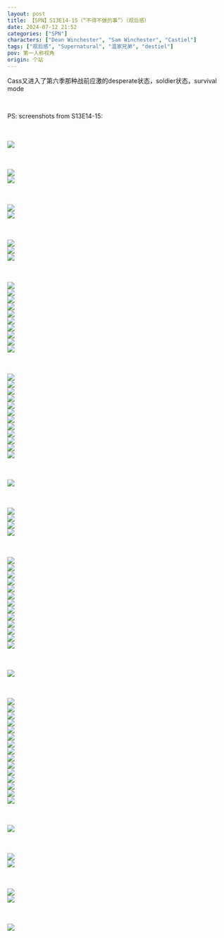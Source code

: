 ```yaml
---
layout: post
title: 【SPN】S13E14-15（“不得不做的事”）（观后感）
date: 2024-07-12 21:52
categories: ["SPN"]
characters: ["Dean Winchester", "Sam Winchester", "Castiel"]
tags: ["观后感", "Supernatural", "温家兄弟", "destiel"]
pov: 第一人称视角
origin: 个站
---
```


Cass又进入了第六季那种战前应激的desperate状态，soldier状态，survival mode

<br>

PS: screenshots from S13E14-15:

<br><br>
![](/assets/images/SPN/S13/2024-07-12-SPN-1314-1.jpg)
<br>

<br><br>
![](/assets/images/SPN/S13/2024-07-12-SPN-1314-2.jpg)
<br>
![](/assets/images/SPN/S13/2024-07-12-SPN-1314-3.jpg)
<br>

<br><br>
![](/assets/images/SPN/S13/2024-07-12-SPN-1314-4.jpg)
<br>
![](/assets/images/SPN/S13/2024-07-12-SPN-1314-5.jpg)
<br>

<br><br>
![](/assets/images/SPN/S13/2024-07-12-SPN-1314-6.jpg)
<br>
![](/assets/images/SPN/S13/2024-07-12-SPN-1314-7.jpg)
<br>
![](/assets/images/SPN/S13/2024-07-12-SPN-1314-8.jpg)
<br>

<br><br>
![](/assets/images/SPN/S13/2024-07-12-SPN-1314-9.jpg)
<br>
![](/assets/images/SPN/S13/2024-07-12-SPN-1314-10.jpg)
<br>
![](/assets/images/SPN/S13/2024-07-12-SPN-1314-11.jpg)
<br>
![](/assets/images/SPN/S13/2024-07-12-SPN-1314-12.jpg)
<br>
![](/assets/images/SPN/S13/2024-07-12-SPN-1314-13.jpg)
<br>
![](/assets/images/SPN/S13/2024-07-12-SPN-1314-14.jpg)
<br>
![](/assets/images/SPN/S13/2024-07-12-SPN-1314-15.jpg)
<br>
![](/assets/images/SPN/S13/2024-07-12-SPN-1314-16.jpg)
<br>
![](/assets/images/SPN/S13/2024-07-12-SPN-1314-17.jpg)
<br>
![](/assets/images/SPN/S13/2024-07-12-SPN-1314-18.jpg)
<br>

<br><br>
![](/assets/images/SPN/S13/2024-07-12-SPN-1314-19.jpg)
<br>
![](/assets/images/SPN/S13/2024-07-12-SPN-1314-20.jpg)
<br>
![](/assets/images/SPN/S13/2024-07-12-SPN-1314-21.jpg)
<br>
![](/assets/images/SPN/S13/2024-07-12-SPN-1314-22.jpg)
<br>
![](/assets/images/SPN/S13/2024-07-12-SPN-1314-23.jpg)
<br>
![](/assets/images/SPN/S13/2024-07-12-SPN-1314-24.jpg)
<br>
![](/assets/images/SPN/S13/2024-07-12-SPN-1314-25.jpg)
<br>
![](/assets/images/SPN/S13/2024-07-12-SPN-1314-26.jpg)
<br>
![](/assets/images/SPN/S13/2024-07-12-SPN-1314-27.jpg)
<br>
![](/assets/images/SPN/S13/2024-07-12-SPN-1314-28.jpg)
<br>
![](/assets/images/SPN/S13/2024-07-12-SPN-1314-29.jpg)
<br>
![](/assets/images/SPN/S13/2024-07-12-SPN-1314-30.jpg)
<br>

<br><br>
![](/assets/images/SPN/S13/2024-07-12-SPN-1314-31.jpg)
<br>

<br><br>
![](/assets/images/SPN/S13/2024-07-12-SPN-1314-32.jpg)
<br>
![](/assets/images/SPN/S13/2024-07-12-SPN-1314-33.jpg)
<br>
![](/assets/images/SPN/S13/2024-07-12-SPN-1314-34.jpg)
<br>
![](/assets/images/SPN/S13/2024-07-12-SPN-1314-35.jpg)
<br>

<br><br>
![](/assets/images/SPN/S13/2024-07-12-SPN-1314-36.jpg)
<br>
![](/assets/images/SPN/S13/2024-07-12-SPN-1314-37.jpg)
<br>
![](/assets/images/SPN/S13/2024-07-12-SPN-1314-38.jpg)
<br>
![](/assets/images/SPN/S13/2024-07-12-SPN-1314-39.jpg)
<br>
![](/assets/images/SPN/S13/2024-07-12-SPN-1314-40.jpg)
<br>
![](/assets/images/SPN/S13/2024-07-12-SPN-1314-41.jpg)
<br>
![](/assets/images/SPN/S13/2024-07-12-SPN-1314-42.jpg)
<br>
![](/assets/images/SPN/S13/2024-07-12-SPN-1314-43.jpg)
<br>
![](/assets/images/SPN/S13/2024-07-12-SPN-1314-44.jpg)
<br>
![](/assets/images/SPN/S13/2024-07-12-SPN-1314-45.jpg)
<br>
![](/assets/images/SPN/S13/2024-07-12-SPN-1314-46.jpg)
<br>
![](/assets/images/SPN/S13/2024-07-12-SPN-1314-47.jpg)
<br>
![](/assets/images/SPN/S13/2024-07-12-SPN-1314-48.jpg)
<br>

<br><br>
![](/assets/images/SPN/S13/2024-07-12-SPN-1314-49.jpg)
<br>

<br><br>
![](/assets/images/SPN/S13/2024-07-12-SPN-1314-50.jpg)
<br>
![](/assets/images/SPN/S13/2024-07-12-SPN-1314-51.jpg)
<br>
![](/assets/images/SPN/S13/2024-07-12-SPN-1314-52.jpg)
<br>
![](/assets/images/SPN/S13/2024-07-12-SPN-1314-53.jpg)
<br>
![](/assets/images/SPN/S13/2024-07-12-SPN-1314-54.jpg)
<br>
![](/assets/images/SPN/S13/2024-07-12-SPN-1314-55.jpg)
<br>
![](/assets/images/SPN/S13/2024-07-12-SPN-1314-56.jpg)
<br>
![](/assets/images/SPN/S13/2024-07-12-SPN-1314-57.jpg)
<br>
![](/assets/images/SPN/S13/2024-07-12-SPN-1314-58.jpg)
<br>
![](/assets/images/SPN/S13/2024-07-12-SPN-1314-59.jpg)
<br>
![](/assets/images/SPN/S13/2024-07-12-SPN-1314-60.jpg)
<br>
![](/assets/images/SPN/S13/2024-07-12-SPN-1314-61.jpg)
<br>
![](/assets/images/SPN/S13/2024-07-12-SPN-1314-62.jpg)
<br>
![](/assets/images/SPN/S13/2024-07-12-SPN-1314-63.jpg)
<br>
![](/assets/images/SPN/S13/2024-07-12-SPN-1314-64.jpg)
<br>

<br><br>
![](/assets/images/SPN/S13/2024-07-12-SPN-1315-1.jpg)
<br>

<br><br>
![](/assets/images/SPN/S13/2024-07-12-SPN-1315-2.jpg)
<br>
![](/assets/images/SPN/S13/2024-07-12-SPN-1315-3.jpg)
<br>

<br><br>
![](/assets/images/SPN/S13/2024-07-12-SPN-1315-4.jpg)
<br>
![](/assets/images/SPN/S13/2024-07-12-SPN-1315-5.jpg)
<br>

<br><br>
![](/assets/images/SPN/S13/2024-07-12-SPN-1315-6.jpg)
<br>
